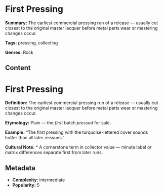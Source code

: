 # First Pressing

**Summary:** The earliest commercial pressing run of a release — usually cut closest to the original master lacquer before metal parts wear or mastering changes occur.

**Tags:** pressing, collecting

**Genres:** Rock

## Content

# First Pressing

**Definition:** The earliest commercial pressing run of a release — usually cut closest to the original master lacquer before metal parts wear or mastering changes occur.

**Etymology:** Plain — the *first* batch *pressed* for sale.

**Example:** “The first pressing with the turquoise-lettered cover sounds hotter than all later reissues.”

**Cultural Note:** * A cornerstone term in collector value — minute label or matrix differences separate first from later runs.

## Metadata

- **Complexity:** intermediate
- **Popularity:** 5

